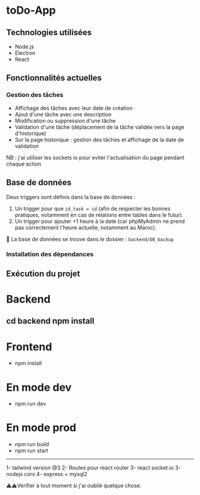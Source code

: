 # toDo-App

## Technologies utilisées

- Node.js  
- Electron  
- React  

## Fonctionnalités actuelles

### Gestion des tâches

- Affichage des tâches avec leur date de création
- Ajout d'une tâche avec une description
- Modification ou suppression d'une tâche
- Validation d'une tâche (déplacement de la tâche validée vers la page d'historique)
- Sur la page historique : gestion des tâches et affichage de la date de validation
  
NB : j'ai utiliser les sockets io pour eviter l'actualisation du page pendant chaque action

## Base de données

Deux triggers sont définis dans la base de données :

1. Un trigger pour que `id_task = id` (afin de respecter les bonnes pratiques, notamment en cas de relations entre tables dans le futur).
2. Un trigger pour ajouter +1 heure à la date (car phpMyAdmin ne prend pas correctement l'heure actuelle, notamment au Maroc).

📁 La base de données se trouve dans le dossier : `backend/DB_backup`

### Installation des dépendances

##  Exécution du projet

# Backend
cd backend
npm install
-----------------------
# Frontend
- npm install
# En mode dev
- npm run dev
# En mode prod
- npm run build
- npm run start
-----------------------
1- tailwind version @3
2- Routes pour react router
3- react socket.io
3- nodejs cors 
4- express + mysql2


⚠️⚠️Vérifier à tout moment si j'ai oublié quelque chose.
